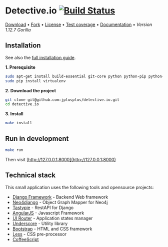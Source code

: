 # Detective.io [![Build Status](https://travis-ci.org/jplusplus/detective.io.svg?branch=master)](https://travis-ci.org/jplusplus/detective.io)

[Download](https://github.com/jplusplus/detective.io/archive/master.zip) •
[Fork](https://github.com/jplusplus/detective.io) •
[License](https://github.com/jplusplus/detective.io/blob/master/LICENSE) •
[Test coverage](https://coveralls.io/r/jplusplus/detective.io) •
[Documentation](http://docs.detective.io/en/latest/) •
*Version 1.12.7 Gorilla*

## Installation

See also the [full installation guide](http://docs.detective.io/en/latest/installation.html).

**1. Prerequisite**
```bash
sudo apt-get install build-essential git-core python python-pip python-dev libmemcached-dev libpq-dev libxslt1-dev libxml2-dev libxml2 libjpeg8-dev
sudo pip install virtualenv
```

**2.  Download the project**
```bash
git clone git@github.com:jplusplus/detective.io.git
cd detective.io
```

**3. Install**
```bash
make install
```

## Run in development
```bash
make run
```

Then visit [http://127.0.0.1:8000](http://127.0.0.1:8000)

## Technical stack

This small application uses the following tools and opensource projects:

* [Django Framework](https://www.djangoproject.com/) - Backend Web framework
* [Neo4django](https://github.com/scholrly/neo4django) - Object Graph Mapper for Neo4j
* [Tastypie](https://github.com/toastdriven/django-tastypie) - RestAPI for Django
* [AngularJS](https://angularjs.org/) - Javascript Framework
* [UI Router](https://github.com/angular-ui/ui-router) - Application states manager
* [Underscore](http://underscorejs.org/) - Utility library
* [Bootstrap](http://getbootstrap.com/) - HTML and CSS framework
* [Less](http://lesscss.org/) - CSS pre-processor
* [CoffeeScript](http://coffeescript.org/)

